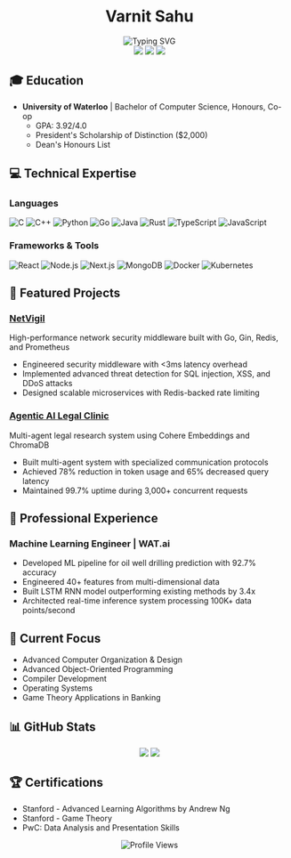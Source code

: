 # <div align="center">Varnit Sahu</div>

<div align="center">
  <img src="https://readme-typing-svg.herokuapp.com?font=Fira+Code&weight=500&size=40&pause=1000&color=2E3440&center=true&vCenter=true&random=false&width=600&height=100&lines=Machine+Learning+Engineer;Software+Engineer;Full+Stack+Developer" alt="Typing SVG" />
</div>

<div align="center">
  <a href="mailto:vsahu@uwaterloo.ca"><img src="https://img.shields.io/badge/Email-vsahu%40uwaterloo.ca-blue?style=flat-square&logo=gmail"></a>
  <a href="https://linkedin.com/in/varnitsahu"><img src="https://img.shields.io/badge/LinkedIn-Varnit_Sahu-blue?style=flat-square&logo=linkedin"></a>
  <img src="https://img.shields.io/badge/Location-Ontario,_CA-blue?style=flat-square&logo=google-maps">
</div>

## 🎓 Education
- **University of Waterloo** | Bachelor of Computer Science, Honours, Co-op
  - GPA: 3.92/4.0
  - President's Scholarship of Distinction ($2,000)
  - Dean's Honours List

## 💻 Technical Expertise

### Languages
![C](https://img.shields.io/badge/C-00599C?style=for-the-badge&logo=c&logoColor=white)
![C++](https://img.shields.io/badge/C%2B%2B-00599C?style=for-the-badge&logo=c%2B%2B&logoColor=white)
![Python](https://img.shields.io/badge/Python-3776AB?style=for-the-badge&logo=python&logoColor=white)
![Go](https://img.shields.io/badge/Go-00ADD8?style=for-the-badge&logo=go&logoColor=white)
![Java](https://img.shields.io/badge/Java-ED8B00?style=for-the-badge&logo=openjdk&logoColor=white)
![Rust](https://img.shields.io/badge/Rust-000000?style=for-the-badge&logo=rust&logoColor=white)
![TypeScript](https://img.shields.io/badge/TypeScript-007ACC?style=for-the-badge&logo=typescript&logoColor=white)
![JavaScript](https://img.shields.io/badge/JavaScript-F7DF1E?style=for-the-badge&logo=javascript&logoColor=black)

### Frameworks & Tools
![React](https://img.shields.io/badge/React-20232A?style=for-the-badge&logo=react&logoColor=61DAFB)
![Node.js](https://img.shields.io/badge/Node.js-43853D?style=for-the-badge&logo=node.js&logoColor=white)
![Next.js](https://img.shields.io/badge/Next.js-000000?style=for-the-badge&logo=next.js&logoColor=white)
![MongoDB](https://img.shields.io/badge/MongoDB-4EA94B?style=for-the-badge&logo=mongodb&logoColor=white)
![Docker](https://img.shields.io/badge/Docker-2496ED?style=for-the-badge&logo=docker&logoColor=white)
![Kubernetes](https://img.shields.io/badge/Kubernetes-326CE5?style=for-the-badge&logo=kubernetes&logoColor=white)

## 🚀 Featured Projects

### [NetVigil](https://github.com/VarnitOS/NetVigil)
High-performance network security middleware built with Go, Gin, Redis, and Prometheus
- Engineered security middleware with <3ms latency overhead
- Implemented advanced threat detection for SQL injection, XSS, and DDoS attacks
- Designed scalable microservices with Redis-backed rate limiting

### [Agentic AI Legal Clinic](https://github.com/VarnitOS/GenAiGenesis)
Multi-agent legal research system using Cohere Embeddings and ChromaDB
- Built multi-agent system with specialized communication protocols
- Achieved 78% reduction in token usage and 65% decreased query latency
- Maintained 99.7% uptime during 3,000+ concurrent requests

## 🌟 Professional Experience

### Machine Learning Engineer | WAT.ai
- Developed ML pipeline for oil well drilling prediction with 92.7% accuracy
- Engineered 40+ features from multi-dimensional data
- Built LSTM RNN model outperforming existing methods by 3.4x
- Architected real-time inference system processing 100K+ data points/second

## 🎯 Current Focus
- Advanced Computer Organization & Design
- Advanced Object-Oriented Programming
- Compiler Development
- Operating Systems
- Game Theory Applications in Banking

## 📊 GitHub Stats

<div align="center">
  <img src="https://github-readme-stats.vercel.app/api?username=VarnitOS&show_icons=true&theme=nord" />
  <img src="https://github-readme-streak-stats.herokuapp.com/?user=VarnitOS&theme=nord" />
</div>

## 🏆 Certifications
- Stanford - Advanced Learning Algorithms by Andrew Ng
- Stanford - Game Theory
- PwC: Data Analysis and Presentation Skills

<div align="center">
  <img src="https://komarev.com/ghpvc/?username=VarnitOS&color=blue" alt="Profile Views" />
</div>
